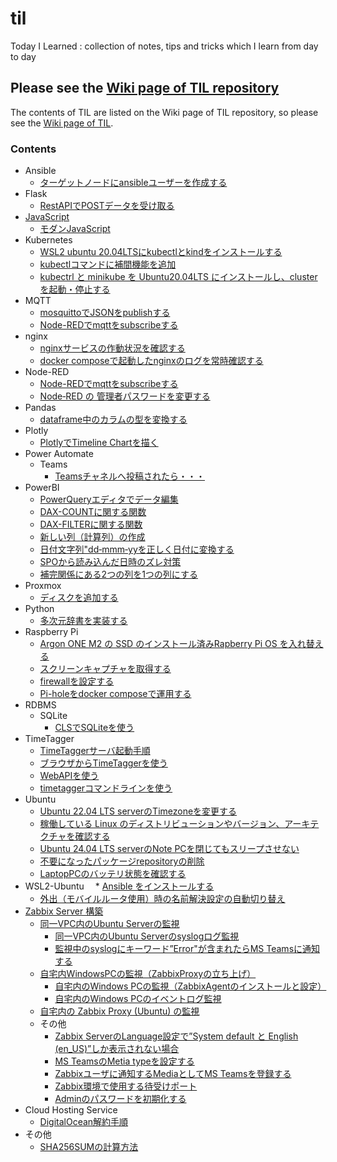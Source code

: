 # til
Today I Learned : collection of notes, tips and tricks which I learn from day to day

## Please see the [Wiki page of TIL repository](https://github.com/aktnk/til/wiki)

The contents of TIL are listed on the Wiki page of TIL repository, so please see the [Wiki page of TIL](https://github.com/aktnk/til/wiki).

### Contents

* Ansible
  * [ターゲットノードにansibleユーザーを作成する](https://github.com/aktnk/til/wiki/%E3%82%BF%E3%83%BC%E3%82%B2%E3%83%83%E3%83%88%E3%83%8E%E3%83%BC%E3%83%89%E3%81%ABansible%E3%83%A6%E3%83%BC%E3%82%B6%E3%82%92%E4%BD%9C%E6%88%90%E3%81%99%E3%82%8B)
* Flask
  * [RestAPIでPOSTデータを受け取る](https://github.com/aktnk/til/wiki/RestAPI%E3%81%A7POST%E3%83%87%E3%83%BC%E3%82%BF%E3%82%92%E5%8F%97%E3%81%91%E5%8F%96%E3%82%8B)
* [JavaScript](https://github.com/aktnk/til/wiki/JavaScript)
  * [モダンJavaScript](https://github.com/aktnk/til/wiki/%E3%83%A2%E3%83%80%E3%83%B3JavaScript)
* Kubernetes
  * [WSL2 ubuntu 20.04LTSにkubectlとkindをインストールする](https://github.com/aktnk/til/wiki/WSL2-ubuntu-20.04LTS-%E3%81%AB-kubectl-%E3%81%A8-kind-%E3%82%92%E3%82%A4%E3%83%B3%E3%82%B9%E3%83%88%E3%83%BC%E3%83%AB%E3%81%99%E3%82%8B)
  * [kubectlコマンドに補間機能を追加](https://github.com/aktnk/til/wiki/kubectl-%E3%81%AB%E8%A3%9C%E9%96%93%E6%A9%9F%E8%83%BD%E3%82%92%E8%BF%BD%E5%8A%A0%E3%81%99%E3%82%8B)
  * [kubectrl と minikube を Ubuntu20.04LTS にインストールし、cluster を起動・停止する](https://github.com/aktnk/til/wiki/kubectrl-%E3%81%A8-minikube-%E3%82%92-Ubuntu20.04LTS-%E3%81%AB%E3%82%A4%E3%83%B3%E3%82%B9%E3%83%88%E3%83%BC%E3%83%AB%E3%81%97%E3%80%81cluster-%E3%82%92%E8%B5%B7%E5%8B%95%E3%83%BB%E5%81%9C%E6%AD%A2%E3%81%99%E3%82%8B)
* MQTT
  * [mosquittoでJSONをpublishする](https://github.com/aktnk/til/wiki/mosquitto%E3%81%A7JSON%E3%82%92publish%E3%81%99%E3%82%8B)
  * [Node-REDでmqttをsubscribeする](https://github.com/aktnk/til/wiki/Node%E2%80%90RED-%E3%81%A7-mqtt-%E3%82%92-subscribe-%E3%81%99%E3%82%8B)
* nginx
  * [nginxサービスの作動状況を確認する](https://github.com/aktnk/til/wiki/nginx-%E3%82%B5%E3%83%BC%E3%83%93%E3%82%B9%E3%81%AE%E4%BD%9C%E5%8B%95%E7%8A%B6%E6%B3%81%E7%A2%BA%E8%AA%8D)
  * [docker composeで起動したnginxのログを常時確認する](https://github.com/aktnk/til/wiki/docker-compose%E3%81%A7%E8%B5%B7%E5%8B%95%E3%81%97%E3%81%9Fnginx%E3%81%AE%E3%83%AD%E3%82%B0%E3%82%92%E5%B8%B8%E6%99%82%E7%A2%BA%E8%AA%8D%E3%81%99%E3%82%8B)
* Node-RED
  * [Node-REDでmqttをsubscribeする](https://github.com/aktnk/til/wiki/Node%E2%80%90RED-%E3%81%A7-mqtt-%E3%82%92-subscribe-%E3%81%99%E3%82%8B)
  * [Node‐RED の 管理者パスワードを変更する](https://github.com/aktnk/til/wiki/Node%E2%80%90RED-%E3%81%AE-%E7%AE%A1%E7%90%86%E8%80%85%E3%83%91%E3%82%B9%E3%83%AF%E3%83%BC%E3%83%89%E3%82%92%E5%A4%89%E6%9B%B4%E3%81%99%E3%82%8B)
* Pandas
  * [dataframe中のカラムの型を変換する](https://github.com/aktnk/til/wiki/dataframe%E4%B8%AD%E3%81%AE%E3%82%AB%E3%83%A9%E3%83%A0%E3%81%AE%E5%9E%8B%E3%82%92%E5%A4%89%E6%8F%9B%E3%81%99%E3%82%8B)
* Plotly
  * [PlotlyでTimeline Chartを描く](https://github.com/aktnk/til/wiki/Plotly%E3%81%A7Timeline-Chart%E3%82%92%E6%8F%8F%E3%81%8F)
* Power Automate
  * Teams
    * [Teamsチャネルへ投稿されたら・・・](https://github.com/aktnk/til/wiki/Teams%E3%83%81%E3%83%A3%E3%83%8D%E3%83%AB%E3%81%B8%E6%8A%95%E7%A8%BF%E3%81%95%E3%82%8C%E3%81%9F%E3%82%89%E3%83%BB%E3%83%BB%E3%83%BB)
* PowerBI
  * [PowerQueryエディタでデータ編集](https://github.com/aktnk/til/wiki/PowerQuery%E3%82%A8%E3%83%87%E3%82%A3%E3%82%BF%E3%81%A7%E3%83%87%E3%83%BC%E3%82%BF%E7%B7%A8%E9%9B%86)
  * [DAX-COUNTに関する関数](https://github.com/aktnk/til/wiki/DAX%E2%80%90COUNT%E3%81%AB%E9%96%A2%E3%81%99%E3%82%8B%E9%96%A2%E6%95%B0)
  * [DAX-FILTERに関する関数](https://github.com/aktnk/til/wiki/DAX%E2%80%90FILTER%E3%81%AB%E9%96%A2%E3%81%99%E3%82%8B%E9%96%A2%E6%95%B0)
  * [新しい列（計算列）の作成](https://github.com/aktnk/til/wiki/%E6%96%B0%E3%81%97%E3%81%84%E5%88%97%EF%BC%88%E8%A8%88%E7%AE%97%E5%88%97%EF%BC%89%E3%81%AE%E4%BD%9C%E6%88%90)
  * [日付文字列"dd‐mmm‐yyを正しく日付に変換する](https://github.com/aktnk/til/wiki/%E6%97%A5%E4%BB%98%E6%96%87%E5%AD%97%E5%88%97%22dd%E2%80%90mmm%E2%80%90yy%E3%82%92%E6%AD%A3%E3%81%97%E3%81%8F%E6%97%A5%E4%BB%98%E3%81%AB%E5%A4%89%E6%8F%9B%E3%81%99%E3%82%8B)
  * [SPOから読み込んだ日時のズレ対策](https://github.com/aktnk/til/wiki/SPO%E3%83%AA%E3%82%B9%E3%83%88%E3%81%8B%E3%82%89%E8%AA%AD%E3%81%BF%E8%BE%BC%E3%82%93%E3%81%A0%E6%97%A5%E6%99%82%E3%81%AE%E3%82%BA%E3%83%AC%E5%AF%BE%E7%AD%96)
  * [補完関係にある2つの列を1つの列にする](https://github.com/aktnk/til/wiki/%E8%A3%9C%E5%AE%8C%E9%96%A2%E4%BF%82%E3%81%AB%E3%81%82%E3%82%8B2%E3%81%A4%E3%81%AE%E5%88%97%E3%82%921%E3%81%A4%E3%81%AE%E5%88%97%E3%81%AB%E3%81%99%E3%82%8B)
* Proxmox
  * [ディスクを追加する](https://github.com/aktnk/til/wiki/Proxmox%E3%81%B8%E3%82%B9%E3%83%88%E3%83%AC%E3%83%BC%E3%82%B8%E3%82%92%E8%BF%BD%E5%8A%A0%E3%81%99%E3%82%8B)
* Python
  * [多次元辞書を実装する](https://github.com/aktnk/til/wiki/%E5%A4%9A%E6%AC%A1%E5%85%83%E8%BE%9E%E6%9B%B8%E3%82%92%E5%AE%9F%E8%A3%85%E3%81%99%E3%82%8B)
* Raspberry Pi
  * [Argon ONE M2 の SSD のインストール済みRapberry Pi OS を入れ替える](https://github.com/aktnk/til/wiki/Argon-ONE-M2-%E3%81%AE-SSD-%E3%81%AE%E3%82%A4%E3%83%B3%E3%82%B9%E3%83%88%E3%83%BC%E3%83%AB%E6%B8%88%E3%81%BFRapberry-Pi-OS-%E3%82%92%E5%85%A5%E3%82%8C%E6%9B%BF%E3%81%88%E3%82%8B)
  * [スクリーンキャプチャを取得する](https://github.com/aktnk/til/wiki/%E3%82%B9%E3%82%AF%E3%83%AA%E3%83%BC%E3%83%B3%E3%82%AD%E3%83%A3%E3%83%97%E3%83%81%E3%83%A3%E3%82%92%E5%8F%96%E5%BE%97%E3%81%99%E3%82%8B)
  * [firewallを設定する](https://github.com/aktnk/til/wiki/firewall-%E3%82%92%E8%A8%AD%E5%AE%9A%E3%81%99%E3%82%8B)
  * [Pi-holeをdocker composeで運用する](https://github.com/aktnk/til/wiki/Pi%E2%80%90hole-%E3%82%92-docker-compose-%E3%81%A7%E9%81%8B%E7%94%A8%E3%81%99%E3%82%8B)
* RDBMS
  * SQLite
    * [CLSでSQLiteを使う](https://github.com/aktnk/til/wiki/CLS(Command-Line-Shell)%E3%81%A7SQLite%E3%82%92%E4%BD%BF%E3%81%86)
* TimeTagger
  * [TimeTaggerサーバ起動手順](https://github.com/aktnk/til/wiki/TimeTagger%E8%B5%B7%E5%8B%95%E6%89%8B%E9%A0%86)
  * [ブラウザからTimeTaggerを使う](https://github.com/aktnk/til/wiki/%E3%83%96%E3%83%A9%E3%82%A6%E3%82%B6%E3%81%8B%E3%82%89TimeTagger%E3%82%92%E4%BD%BF%E3%81%86)
  * [WebAPIを使う](https://github.com/aktnk/til/wiki/WebAPI%E3%82%92%E4%BD%BF%E3%81%86)
  * [timetaggerコマンドラインを使う](https://github.com/aktnk/til/wiki/timetagger%E3%82%B3%E3%83%9E%E3%83%B3%E3%83%89%E3%83%A9%E3%82%A4%E3%83%B3%E3%82%92%E4%BD%BF%E3%81%86)
* Ubuntu
  * [Ubuntu 22.04 LTS serverのTimezoneを変更する](https://github.com/aktnk/til/wiki/Ubuntu-22.04-LTS-server%E3%81%AETimezone%E3%82%92%E5%A4%89%E6%9B%B4%E3%81%99%E3%82%8B)
  * [稼働している Linux のディストリビューションやバージョン、アーキテクチャを確認する](https://github.com/aktnk/til/wiki/%E7%A8%BC%E5%83%8D%E3%81%97%E3%81%A6%E3%81%84%E3%82%8B-Linux-%E3%81%AE%E3%83%87%E3%82%A3%E3%82%B9%E3%83%88%E3%83%AA%E3%83%93%E3%83%A5%E3%83%BC%E3%82%B7%E3%83%A7%E3%83%B3%E3%82%84%E3%83%90%E3%83%BC%E3%82%B8%E3%83%A7%E3%83%B3%E3%80%81%E3%82%A2%E3%83%BC%E3%82%AD%E3%83%86%E3%82%AF%E3%83%81%E3%83%A3%E3%82%92%E7%A2%BA%E8%AA%8D%E3%81%99%E3%82%8B)
  * [Ubuntu 24.04 LTS serverのNote PCを閉じてもスリープさせない](https://github.com/aktnk/til/wiki/Ubuntu-Note-PC%E3%82%92%E9%96%89%E3%81%98%E3%81%A6%E3%82%82%E3%82%B9%E3%83%AA%E3%83%BC%E3%83%97%E3%81%95%E3%81%9B%E3%81%AA%E3%81%84)
  * [不要になったパッケージrepositoryの削除](https://github.com/aktnk/til/wiki/%E4%B8%8D%E8%A6%81%E3%81%AB%E3%81%AA%E3%81%A3%E3%81%9F%E3%83%91%E3%83%83%E3%82%B1%E3%83%BC%E3%82%B8repository%E3%81%AE%E5%89%8A%E9%99%A4)
  * [LaptopPCのバッテリ状態を確認する](https://github.com/aktnk/til/wiki/Laptop-PC%E3%83%90%E3%83%83%E3%83%86%E3%83%AA%E3%81%AE%E5%85%85%E9%9B%BB%E7%8A%B6%E6%85%8B%E3%82%92%E7%A2%BA%E8%AA%8D%E3%81%99%E3%82%8B)
* WSL2-Ubuntu
　* [Ansible をインストールする](https://github.com/aktnk/til/wiki/Ansible-%E3%82%92%E3%82%A4%E3%83%B3%E3%82%B9%E3%83%88%E3%83%BC%E3%83%AB%E3%81%99%E3%82%8B)
  * [外出（モバイルルータ使用）時の名前解決設定の自動切り替え](https://github.com/aktnk/til/wiki/%E5%A4%96%E5%87%BA%EF%BC%88%E3%83%A2%E3%83%90%E3%82%A4%E3%83%AB%E3%83%AB%E3%83%BC%E3%82%BF%E4%BD%BF%E7%94%A8%EF%BC%89%E6%99%82%E3%81%AE%E5%90%8D%E5%89%8D%E8%A7%A3%E6%B1%BA%E8%A8%AD%E5%AE%9A%E3%81%AE%E8%87%AA%E5%8B%95%E5%88%87%E3%82%8A%E6%9B%BF%E3%81%88)
* [Zabbix Server 構築](https://github.com/aktnk/til/wiki/Zabbix-Server-%E6%A7%8B%E7%AF%89)
  * [同一VPC内のUbuntu Serverの監視](https://github.com/aktnk/til/wiki/%E5%90%8C%E4%B8%80VPC%E5%86%85%E3%81%AEUbuntu-Server%E3%81%AE%E7%9B%A3%E8%A6%96)
    * [同一VPC内のUbuntu Serverのsyslogログ監視](https://github.com/aktnk/til/wiki/%E5%90%8C%E4%B8%80VPC%E5%86%85%E3%81%AEUbuntu-Server%E3%81%AEsyslog%E3%83%AD%E3%82%B0%E7%9B%A3%E8%A6%96)
    * [監視中のsyslogにキーワード”Error"が含まれたらMS Teamsに通知する](https://github.com/aktnk/til/wiki/%E7%9B%A3%E8%A6%96%E4%B8%AD%E3%81%AEsyslog%E3%81%AB%E3%82%AD%E3%83%BC%E3%83%AF%E3%83%BC%E3%83%89%E2%80%9DError%22%E3%81%8C%E5%90%AB%E3%81%BE%E3%82%8C%E3%81%9F%E3%82%89MS-Teams%E3%81%AB%E9%80%9A%E7%9F%A5%E3%81%99%E3%82%8B)
  * [自宅内WindowsPCの監視（ZabbixProxyの立ち上げ）](https://github.com/aktnk/til/wiki/%E8%87%AA%E5%AE%85%E5%86%85%E3%81%AEWindows-PC%E3%81%AE%E7%9B%A3%E8%A6%96%EF%BC%88ZabbixProxy%E3%81%AE%E7%AB%8B%E3%81%A1%E4%B8%8A%E3%81%92%EF%BC%89)
    * [自宅内のWindows PCの監視（ZabbixAgentのインストールと設定）](https://github.com/aktnk/til/wiki/%E8%87%AA%E5%AE%85%E5%86%85%E3%81%AEWindows-PC%E3%81%AE%E7%9B%A3%E8%A6%96%EF%BC%88ZabbixAgent%E3%81%AE%E3%82%A4%E3%83%B3%E3%82%B9%E3%83%88%E3%83%BC%E3%83%AB%E3%81%A8%E8%A8%AD%E5%AE%9A%EF%BC%89)
    * [自宅内のWindows PCのイベントログ監視](https://github.com/aktnk/til/wiki/%E8%87%AA%E5%AE%85%E5%86%85%E3%81%AEWindows-PC%E3%81%AE%E3%82%A4%E3%83%99%E3%83%B3%E3%83%88%E3%83%AD%E3%82%B0%E7%9B%A3%E8%A6%96)
  * [自宅内の Zabbix Proxy (Ubuntu) の監視](https://github.com/aktnk/til/wiki/%E8%87%AA%E5%AE%85%E5%86%85%E3%81%AE-Zabbix-Proxy-(Ubuntu)-%E3%81%AE%E7%9B%A3%E8%A6%96)
  * その他
    * [Zabbix ServerのLanguage設定で”System default と English (en_US)”しか表示されない場合](https://github.com/aktnk/til/wiki/Zabbix-Server%E3%81%AELanguage%E8%A8%AD%E5%AE%9A%E3%81%A7%E2%80%9DSystem-default-%E3%81%A8-English-(en_US)%E2%80%9D%E3%81%97%E3%81%8B%E8%A1%A8%E7%A4%BA%E3%81%95%E3%82%8C%E3%81%AA%E3%81%84%E5%A0%B4%E5%90%88)
    * [MS TeamsのMetia typeを設定する](https://github.com/aktnk/til/wiki/MS-Teams%E3%81%AEMetia-type%E3%82%92%E8%A8%AD%E5%AE%9A%E3%81%99%E3%82%8B)
    * [Zabbixユーザに通知するMediaとしてMS Teamsを登録する](https://github.com/aktnk/til/wiki/Zabbix%E3%83%A6%E3%83%BC%E3%82%B6%E3%81%AB%E9%80%9A%E7%9F%A5%E3%81%99%E3%82%8BMedia%E3%81%A8%E3%81%97%E3%81%A6MS-Teams%E3%82%92%E7%99%BB%E9%8C%B2%E3%81%99%E3%82%8B)
    * [Zabbix環境で使用する待受けポート](https://github.com/aktnk/til/wiki/Zabbix%E7%92%B0%E5%A2%83%E3%81%A7%E4%BD%BF%E7%94%A8%E3%81%99%E3%82%8B%E5%BE%85%E5%8F%97%E3%81%91%E3%83%9D%E3%83%BC%E3%83%88)
    * [Adminのパスワードを初期化する](https://github.com/aktnk/til/wiki/Zabbix-%E3%81%AE-Admin-%E3%83%91%E3%82%B9%E3%83%AF%E3%83%BC%E3%83%89%E3%82%92%E5%BF%98%E3%82%8C%E3%81%9F%E5%A0%B4%E5%90%88)
* Cloud Hosting Service
  * [DigitalOcean解約手順](https://github.com/aktnk/til/wiki/DigitalOcean%E8%A7%A3%E7%B4%84%E6%89%8B%E9%A0%86)
* その他
  * [SHA256SUMの計算方法](https://github.com/aktnk/til/wiki/SHA256SUM%E3%81%AE%E8%A8%88%E7%AE%97)
